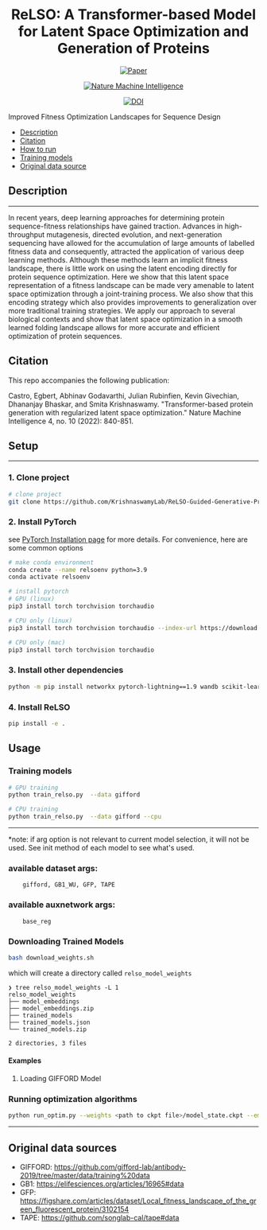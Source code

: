 
<div align="center">    
 
# ReLSO: A Transformer-based Model for Latent Space Optimization and Generation of Proteins
<!-- 
[![Paper](http://img.shields.io/badge/paper-arxiv.2006.06885.svg)](https://arxiv.org/abs/2201.09948)
-->

[![Paper](https://img.shields.io/badge/arxiv-2006.06885-B31B1B.svg)](https://arxiv.org/abs/2201.09948)

[![Nature Machine Intelligence](https://img.shields.io/badge/Nature%20Machine%20Intelligence-2022-<COLOR>.svg)](https://www.nature.com/articles/s42256-022-00532-1)

[![DOI](https://zenodo.org/badge/436740631.svg)](https://zenodo.org/badge/latestdoi/436740631)
  
</div>

Improved Fitness Optimization Landscapes
for Sequence Design
- [Description](#Description)
- [Citation](#citation)
- [How to run   ](#how-to-run)
- [Training models](training-models)
- [Original data source](#Original-data-sources)



## Description
---
In recent years, deep learning approaches for determining protein sequence-fitness
relationships have gained traction. Advances in high-throughput mutagenesis,
directed evolution, and next-generation sequencing have allowed for the accumulation of large amounts of labelled fitness data and consequently, attracted the
application of various deep learning methods. Although these methods learn an
implicit fitness landscape, there is little work on using the latent encoding directly
for protein sequence optimization. Here we show that this latent space representation of a fitness landscape can be made very amenable to latent space optimization
through a joint-training process. We also show that this encoding strategy which
also provides improvements to generalization over more traditional training strategies. We apply our approach to several biological contexts and show that latent
space optimization in a smooth learned folding landscape allows for more accurate
and efficient optimization of protein sequences.

## Citation

This repo accompanies the following publication:

Castro, Egbert, Abhinav Godavarthi, Julian Rubinfien, Kevin Givechian, Dhananjay Bhaskar, and Smita Krishnaswamy. "Transformer-based protein generation with regularized latent space optimization." Nature Machine Intelligence 4, no. 10 (2022): 840-851.



## Setup
---

### 1. Clone project
```bash
# clone project   
git clone https://github.com/KrishnaswamyLab/ReLSO-Guided-Generative-Protein-Design-using-Regularized-Transformers.git
```

### 2. Install PyTorch

see [PyTorch Installation page](https://pytorch.org/get-started/locally/) for more details. For convenience, here are some common options

```bash
# make conda environment
conda create --name relsoenv python=3.9
conda activate relsoenv

# install pytorch
# GPU (linux)
pip3 install torch torchvision torchaudio

# CPU only (linux)
pip3 install torch torchvision torchaudio --index-url https://download.pytorch.org/whl/cpu

# CPU only (mac)
pip3 install torch torchvision torchaudio
```

### 3. Install other dependencies
```bash
python -m pip install networkx pytorch-lightning==1.9 wandb scikit-learn pandas matplotlib gdown phate
```   

### 4. Install ReLSO

```bash  
pip install -e .   
```   




## Usage

### Training models
 
 ```bash
# GPU training
python train_relso.py  --data gifford

# CPU training
python train_relso.py  --data gifford --cpu
```


---
*note: if arg option is not relevant to current model selection, it will not be used. See init method of each model to see what's used.

### available dataset args:

        gifford, GB1_WU, GFP, TAPE

### available auxnetwork args:

        base_reg


### Downloading Trained Models

 ```bash
bash download_weights.sh
```

which will create a directory called `relso_model_weights`

```
❯ tree relso_model_weights -L 1
relso_model_weights
├── model_embeddings
├── model_embeddings.zip
├── trained_models
├── trained_models.json
└── trained_models.zip

2 directories, 3 files
```



#### Examples
1. Loading GIFFORD Model


### Running optimization algorithms 
 
 ```bash
python run_optim.py --weights <path to ckpt file>/model_state.ckpt --embeddings  <path to embeddings file>train_embeddings.npy --dataset gifford
```
---



## Original data sources

- GIFFORD: https://github.com/gifford-lab/antibody-2019/tree/master/data/training%20data
- GB1: https://elifesciences.org/articles/16965#data
- GFP: https://figshare.com/articles/dataset/Local_fitness_landscape_of_the_green_fluorescent_protein/3102154
- TAPE: https://github.com/songlab-cal/tape#data

